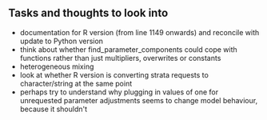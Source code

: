## Tasks and thoughts to look into
* documentation for R version (from line 1149 onwards) and reconcile with update to Python version
* think about whether find_parameter_components could cope with functions rather than just multipliers, overwrites or
constants
* heterogeneous mixing
* look at whether R version is converting strata requests to character/string at the same point
* perhaps try to understand why plugging in values of one for unrequested parameter adjustments seems to change model
behaviour, because it shouldn't
